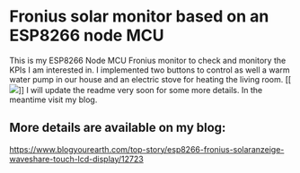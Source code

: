 # Fronius solar monitor based on an ESP8266 node MCU
This is my ESP8266 Node MCU Fronius monitor to check and monitory the KPIs I am interested in.
I implemented two buttons to control as well a warm water pump in our house and an electric stove for heating the living room. 
[[<img src="[images/myimage.jpg](https://www.blogyourearth.com/wp-content/uploads/2022/11/ESP_8266_NodeMCU_Fronius_WIFI_Terminal_Touchscreen_small-300x225.jpg)">]]
I will update the readme very soon for some more details. In the meantime visit my blog.

## More details are available on my blog: 
https://www.blogyourearth.com/top-story/esp8266-fronius-solaranzeige-waveshare-touch-lcd-display/12723
